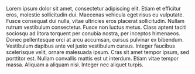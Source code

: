 Lorem ipsum dolor sit amet, consectetur adipiscing elit. Etiam et efficitur eros, molestie sollicitudin dui. Maecenas vehicula eget risus eu vulputate. Fusce consequat dui nulla, vitae ultricies eros placerat sollicitudin. Nullam rutrum vestibulum consectetur. Fusce non luctus metus. Class aptent taciti sociosqu ad litora torquent per conubia nostra, per inceptos himenaeos. Donec pellentesque orci at arcu accumsan, cursus pulvinar ex bibendum. Vestibulum dapibus ante vel justo vestibulum cursus. Integer faucibus scelerisque velit, ornare malesuada ipsum. Cras sit amet tempor ipsum, sed porttitor est. Nullam convallis mattis est ut interdum. Etiam vitae tempor massa. Aliquam a aliquam nisi. Integer nec aliquet turpis.
